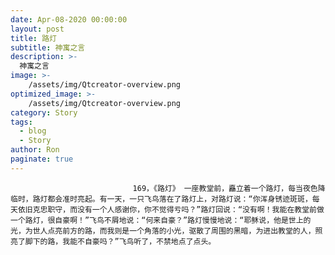 ```yaml
---
date: Apr-08-2020 00:00:00
layout: post
title: 路灯
subtitle: 神寓之言
description: >-
  神寓之言
image: >-
    /assets/img/Qtcreator-overview.png
optimized_image: >-
    /assets/img/Qtcreator-overview.png
category: Story
tags:
  - blog
  - Story
author: Ron
paginate: true
---
```


							　　169，《路灯》 一座教堂前，矗立着一个路灯，每当夜色降临时，路灯都会准时亮起。有一天，一只飞鸟落在了路灯上，对路灯说：“你浑身锈迹斑斑，每天依旧克忠职守，而没有一个人感谢你，你不觉得亏吗？”路灯回说：“没有啊！我能在教堂前做一个路灯，很自豪啊！”飞鸟不屑地说：“何来自豪？”路灯慢慢地说：“耶稣说，他是世上的光，为世人点亮前方的路，而我则是一个角落的小光，驱散了周围的黑暗，为进出教堂的人，照亮了脚下的路，我能不自豪吗？”飞鸟听了，不禁地点了点头。
							
							
						